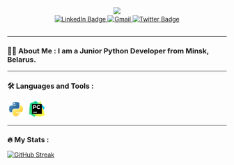 <div id="header" align="center">
  <img src="https://media.giphy.com/media/3PTNHhuwbEk12/giphy.gif" width="310"/>
</div>
<div id="badges" align="center">
  <a href="https://www.linkedin.com/in/viktor-ogrenich-9b7b0b7a/">
    <img src="https://img.shields.io/badge/LinkedIn-blue?style=for-the-badge&logo=linkedin&logoColor=white" alt="LinkedIn Badge"/>
  <a href="mailto:viktor.ogrenich@gmail.com">
    <img src="https://img.shields.io/badge/Gmail-D14836?style=for-the-badge&logo=gmail&logoColor=white" alt="Gmail"/>
  <a href="https://twitter.com/VOgrenich">
    <img src="https://img.shields.io/badge/Twitter-blue?style=for-the-badge&logo=twitter&logoColor=white" alt="Twitter Badge"/>
  </a>
</div>
<div id="badges" align="center">
<img src="https://komarev.com/ghpvc/?username=your-github-ViktorOgrenich&style=flat-square&color=blue" alt="" />
</div>

---

### :man_technologist: About Me : I am a Junior Python Developer from Minsk, Belarus.

---

### :hammer_and_wrench: Languages and Tools :
<div>
  <img src="https://github.com/devicons/devicon/raw/master/icons/python/python-original.svg" title="Python" alt="Python" width="40" height="40"/>&nbsp;
  <img src="https://github.com/devicons/devicon/blob/master/icons/pycharm/pycharm-original.svg" title="Pycharm" alt="Pycharm" width="40" height="40"/>&nbsp;
<div>
  
  ---
  
  ### :fire: My Stats :
  [![GitHub Streak](http://github-readme-streak-stats.herokuapp.com?user=ViktorOgrenich&theme=dark&background=000000)](https://git.io/streak-stats)

